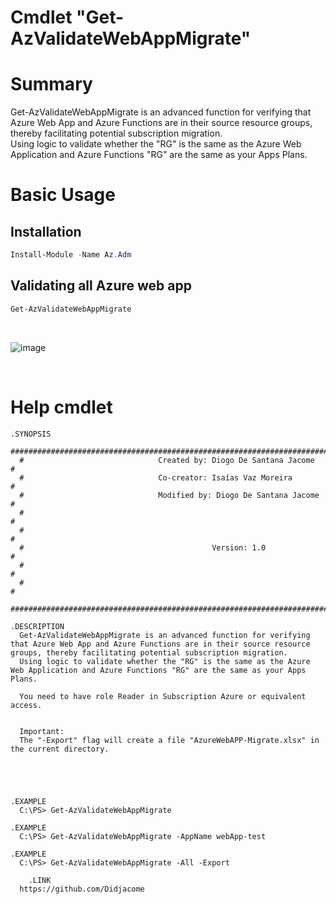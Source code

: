 # Cmdlet "Get-AzValidateWebAppMigrate"

# Summary
Get-AzValidateWebAppMigrate is an advanced function for verifying that Azure Web App and Azure Functions are in their source resource groups, thereby facilitating potential subscription migration. <br>
Using logic to validate whether the "RG" is the same as the Azure Web Application and Azure Functions "RG" are the same as your Apps Plans.

# Basic Usage
## Installation

```powershell
Install-Module -Name Az.Adm
```
## Validating all Azure web app
```powershell
Get-AzValidateWebAppMigrate
```
<br>

![image](https://github.com/Didjacome/Modules.Azure/assets/83463639/d74e8b61-530d-4b3e-ab3c-cbf00a02143b)


<br>

# Help cmdlet




      
    .SYNOPSIS
      #################################################################################################################
      #                              Created by: Diogo De Santana Jacome                                              #
      #                              Co-creator: Isaías Vaz Moreira                                                   #
      #                              Modified by: Diogo De Santana Jacome                                             #
      #                                                                                                               #
      #                                                                                                               #
      #                                          Version: 1.0                                                         #
      #                                                                                                               #
      #                                                                                                               #
      #################################################################################################################   
    
    .DESCRIPTION
      Get-AzValidateWebAppMigrate is an advanced function for verifying that Azure Web App and Azure Functions are in their source resource groups, thereby facilitating potential subscription migration. 
      Using logic to validate whether the "RG" is the same as the Azure Web Application and Azure Functions "RG" are the same as your Apps Plans.
      
      You need to have role Reader in Subscription Azure or equivalent access.


      Important:
      The "-Export" flag will create a file "AzureWebAPP-Migrate.xlsx" in the current directory.




    
    .EXAMPLE
      C:\PS> Get-AzValidateWebAppMigrate
				
    .EXAMPLE
      C:\PS> Get-AzValidateWebAppMigrate -AppName webApp-test

    .EXAMPLE
      C:\PS> Get-AzValidateWebAppMigrate -All -Export
    
		.LINK 
      https://github.com/Didjacome
